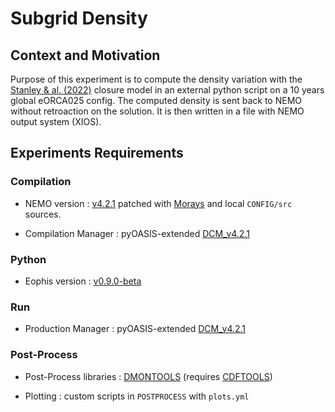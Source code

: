 # Subgrid Density


## Context and Motivation

Purpose of this experiment is to compute the density variation with the [Stanley & al. (2022)](https://agupubs.onlinelibrary.wiley.com/doi/10.1029/2020MS002185) closure model in an external python script on a 10 years global eORCA025 config.
The computed density is sent back to NEMO without retroaction on the solution. It is then written in a file with NEMO output system (XIOS).

## Experiments Requirements


### Compilation

- NEMO version : [v4.2.1](https://forge.nemo-ocean.eu/nemo/nemo/-/releases/4.2.1) patched with [Morays]([https://github.com/alexis-barge/morays/tree/main) and local `CONFIG/src` sources.

- Compilation Manager : pyOASIS-extended [DCM_v4.2.1](https://github.com/alexis-barge/DCM/releases/tag/v4.2.1)


### Python

- Eophis version : [v0.9.0-beta](https://github.com/alexis-barge/eophis/tree/v0.9.0-beta)


### Run

- Production Manager : pyOASIS-extended [DCM_v4.2.1](https://github.com/alexis-barge/DCM/releases/tag/v4.2.1)


### Post-Process

- Post-Process libraries : [DMONTOOLS](https://github.com/alexis-barge/DMONTOOLS) (requires [CDFTOOLS](https://github.com/meom-group/CDFTOOLS))
  
- Plotting : custom scripts in `POSTPROCESS` with `plots.yml`

